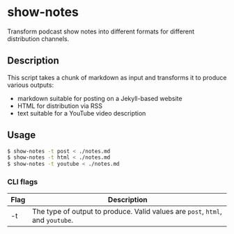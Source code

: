 # show-notes

Transform podcast show notes into different formats for different distribution channels.

## Description

This script takes a chunk of markdown as input and transforms it to produce various outputs:

- markdown suitable for posting on a Jekyll-based website
- HTML for distribution via RSS
- text suitable for a YouTube video description

## Usage

```sh
$ show-notes -t post < ./notes.md
$ show-notes -t html < ./notes.md
$ show-notes -t youtube < ./notes.md
```

### CLI flags

| Flag | Description |
|---|---|
| -t | The type of output to produce. Valid values are `post`, `html`, and `youtube`. |
